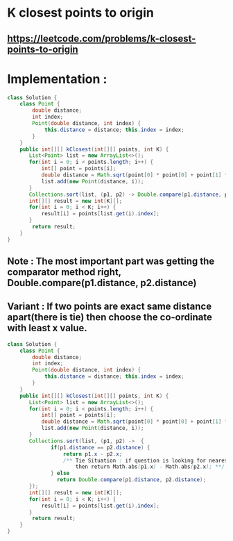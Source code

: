 # K closest points to origin
## https://leetcode.com/problems/k-closest-points-to-origin


# Implementation :
```java
class Solution {
    class Point {
        double distance;
        int index;
        Point(double distance, int index) {
            this.distance = distance; this.index = index;
        }
    }
    public int[][] kClosest(int[][] points, int K) {
       List<Point> list = new ArrayList<>(); 
       for(int i = 0; i < points.length; i++) {
           int[] point = points[i];
           double distance = Math.sqrt(point[0] * point[0] + point[1] * point[1]);
           list.add(new Point(distance, i));
       }
       Collections.sort(list, (p1, p2) -> Double.compare(p1.distance, p2.distance));
       int[][] result = new int[K][]; 
       for(int i = 0; i < K; i++) {
           result[i] = points[list.get(i).index];
       } 
        return result;
    }
}
```

## Note : The most important part was getting the comparator method right, Double.compare(p1.distance, p2.distance)


## Variant : If two points are exact same distance apart(there is tie) then choose the co-ordinate with least x value.

```java
class Solution {
    class Point {
        double distance;
        int index;
        Point(double distance, int index) {
            this.distance = distance; this.index = index;
        }
    }
    public int[][] kClosest(int[][] points, int K) {
       List<Point> list = new ArrayList<>(); 
       for(int i = 0; i < points.length; i++) {
           int[] point = points[i];
           double distance = Math.sqrt(point[0] * point[0] + point[1] * point[1]);
           list.add(new Point(distance, i));
       }
       Collections.sort(list, (p1, p2) ->  {
              if(p1.distance == p2.distance) {
                  return p1.x - p2.x; 
                  /** Tie Situation : if question is looking for nearest point with x value, regardless of whether x value is positive or negative
                      then return Math.abs(p1.x) - Math.abs(p2.x); **/
              } else 
                return Double.compare(p1.distance, p2.distance);
       });
       int[][] result = new int[K][]; 
       for(int i = 0; i < K; i++) {
           result[i] = points[list.get(i).index];
       } 
        return result;
    }
}
```


